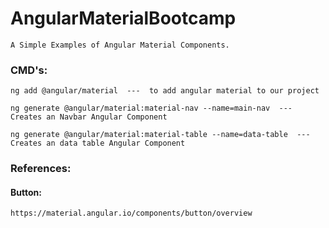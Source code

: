 # AngularMaterialBootcamp
    A Simple Examples of Angular Material Components.

### CMD's:
    ng add @angular/material  ---  to add angular material to our project

    ng generate @angular/material:material-nav --name=main-nav  ---  Creates an Navbar Angular Component

    ng generate @angular/material:material-table --name=data-table  ---  Creates an data table Angular Component

### References:

#### Button:

    https://material.angular.io/components/button/overview

